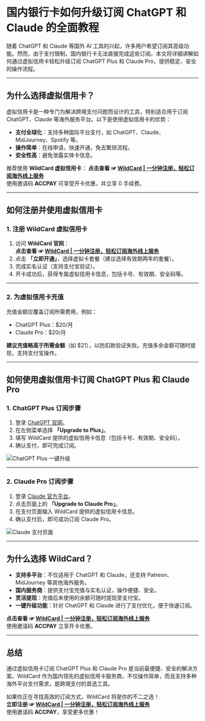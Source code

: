# 国内银行卡如何升级订阅 ChatGPT 和 Claude 的全面教程

随着 ChatGPT 和 Claude 等国外 AI 工具的兴起，许多用户希望订阅其高级功能。然而，由于支付限制，国内银行卡无法直接完成这些订阅。本文将详细讲解如何通过虚拟信用卡轻松升级订阅 ChatGPT Plus 和 Claude Pro，提供稳定、安全的操作流程。

---

## 为什么选择虚拟信用卡？

虚拟信用卡是一种专门为解决跨境支付问题而设计的工具，特别适合用于订阅 ChatGPT、Claude 等海外服务平台。以下是使用虚拟信用卡的优势：
- **支付全球化**：支持多种国际平台支付，如 ChatGPT、Claude、MidJourney、Spotify 等。
- **操作简单**：在线申请，快速开通，免去繁琐流程。
- **安全性高**：避免泄露实体卡信息。

推荐使用 **WildCard 虚拟信用卡**：
**点击查看 ☞ [WildCard | 一分钟注册，轻松订阅海外线上服务](https://bit.ly/bewildcard)**  
使用邀请码 **ACCPAY** 可享受开卡优惠，并立享 0 手续费。

---

## 如何注册并使用虚拟信用卡

### 1. 注册 WildCard 虚拟信用卡

1. 访问 **WildCard 官网**：  
   **点击查看 ☞ [WildCard | 一分钟注册，轻松订阅海外线上服务](https://bit.ly/bewildcard)**
2. 点击 **「立即开通」**，选择虚拟卡套餐（建议选择有效期两年的套餐）。
3. 完成实名认证（支持支付宝验证）。
4. 开卡成功后，获得专属虚拟信用卡信息，包括卡号、有效期、安全码等。

---

### 2. 为虚拟信用卡充值

充值金额应覆盖订阅所需费用，例如：
- ChatGPT Plus：$20/月
- Claude Pro：$20/月

**建议充值略高于所需金额**（如 $21），以防扣款验证失败。充值多余金额可随时提现，支持支付宝操作。

---

## 如何使用虚拟信用卡订阅 ChatGPT Plus 和 Claude Pro

### 1. ChatGPT Plus 订阅步骤

1. 登录 [ChatGPT 官网](https://chat.openai.com/)。
2. 在左侧菜单选择 **「Upgrade to Plus」**。
3. 填写 WildCard 提供的虚拟信用卡信息（包括卡号、有效期、安全码）。
4. 确认支付，即可完成订阅。

![ChatGPT Plus 一键升级](https://cdn.spoock.com/img/9c7bffd7d746a402.webp)

---

### 2. Claude Pro 订阅步骤

1. 登录 [Claude 官方平台](https://poe.com/)。
2. 点击页面上的 **「Upgrade to Claude Pro」**。
3. 在支付页面输入 WildCard 提供的虚拟信用卡信息。
4. 确认支付后，即可成功订阅 Claude Pro。

![Claude 支付页面](https://cdn.spoock.com/img/ca836d6b2d935a84.webp)

---

## 为什么选择 WildCard？

- **支持多平台**：不仅适用于 ChatGPT 和 Claude，还支持 Patreon、MidJourney 等其他海外服务。
- **国内服务商**：提供支付宝充值与实名认证，操作便捷、安全。
- **灵活提现**：充值后未使用的余额可随时提现至支付宝。
- **一键升级功能**：针对 ChatGPT 和 Claude 进行了支付优化，便于快速订阅。

**点击查看 ☞ [WildCard | 一分钟注册，轻松订阅海外线上服务](https://bit.ly/bewildcard)**  
使用邀请码 **ACCPAY** 立享开卡优惠。

---

## 总结

通过虚拟信用卡订阅 ChatGPT Plus 和 Claude Pro 是当前最便捷、安全的解决方案。WildCard 作为国内领先的虚拟信用卡服务商，不仅操作简单，而且支持多种海外平台支付需求，是跨境支付的首选工具。

如果你正在寻找高效的订阅方式，WildCard 将是你的不二之选！  
**立即注册 ☞ [WildCard | 一分钟注册，轻松订阅海外线上服务](https://bit.ly/bewildcard)**  
使用邀请码 **ACCPAY**，享受更多优惠！
